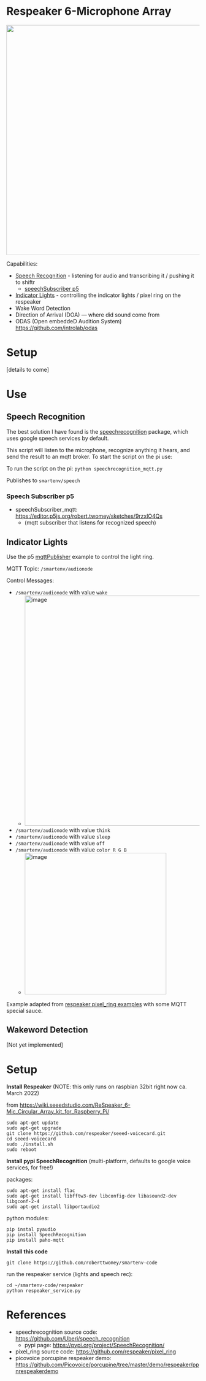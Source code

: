 # Respeaker 6-Microphone Array
<img src="https://user-images.githubusercontent.com/1598545/157468792-177624b7-5c33-4fd7-a845-4401881f29e2.png" width=600>

Capabilities:
- [Speech Recognition](#speech-recognition) - listening for audio and transcribing it / pushing it to shiftr
  - [speechSubscriber p5](#speech-subscriber-p5)
- [Indicator Lights](#indicator-lights) - controlling the indicator lights / pixel ring on the respeaker
- Wake Word Detection
- Direction of Arrival (DOA) — where did sound come from
- ODAS (Open embeddeD Audition System) https://github.com/introlab/odas

# Setup

[details to come]

# Use

## Speech Recognition
The best solution I have found is the [speechrecognition](https://pypi.org/project/SpeechRecognition/) package, which uses google speech services by default.

This script will listen to the microphone, recognize anything it hears, and send the result to an mqtt broker. To start the script on the pi use:

To run the script on the pi: 
`python speechrecognition_mqtt.py`

Publishes to `smartenv/speech`

### Speech Subscriber p5

- speechSubscriber_mqtt: https://editor.p5js.org/robert.twomey/sketches/9rzxlO4Qs
  - (mqtt subscriber that listens for recognized speech)

## Indicator Lights
Use the p5 [mqttPublisher](https://editor.p5js.org/robert.twomey/sketches/CEXVmsCBS) example to control the light ring.

MQTT Topic: `/smartenv/audionode`

Control Messages:
  - `/smartenv/audionode` with value `wake`
    - <img width="600" alt="image" src="https://user-images.githubusercontent.com/1598545/155911682-2b705b31-fd37-4f91-b8c5-f247b3f44e58.png">
  - `/smartenv/audionode` with value `think`
  - `/smartenv/audionode` with value `sleep`
  - `/smartenv/audionode` with value `off`
  - `/smartenv/audionode` with value `color R G B`
    - <img width="369" alt="image" src="https://user-images.githubusercontent.com/1598545/155913062-76b7b920-d800-406c-818c-178ca0fb44b7.png">


Example adapted from [respeaker pixel_ring examples](https://github.com/respeaker/pixel_ring/blob/master/examples/respeaker_4mic_array.py) with some MQTT special sauce.


## Wakeword Detection
[Not yet implemented]

# Setup

__Install Respeaker__
(NOTE: this only runs on raspbian 32bit right now ca. March 2022)

from https://wiki.seeedstudio.com/ReSpeaker_6-Mic_Circular_Array_kit_for_Raspberry_Pi/

```
sudo apt-get update
sudo apt-get upgrade
git clone https://github.com/respeaker/seeed-voicecard.git
cd seeed-voicecard
sudo ./install.sh   
sudo reboot
```

__Install pypi SpeechRecognition__
(multi-platform, defaults to google voice services, for free!)

packages: 
```
sudo apt-get install flac
sudo apt-get install libfftw3-dev libconfig-dev libasound2-dev libgconf-2-4
sudo apt-get install libportaudio2
```

python modules:
```
pip instal pyaudio
pip install SpeechRecognition
pip install paho-mqtt
```

__Install this code__
```
git clone https://github.com/roberttwomey/smartenv-code
```

run the respeaker service (lights and speech rec):
```
cd ~/smartenv-code/respeaker
python respeaker_service.py
```

# References
- speechrecognition source code: https://github.com/Uberi/speech_recognition
  - pypi page: https://pypi.org/project/SpeechRecognition/
- pixel_ring source code: https://github.com/respeaker/pixel_ring
- picovoice porcupine respeaker demo: https://github.com/Picovoice/porcupine/tree/master/demo/respeaker/ppnrespeakerdemo
